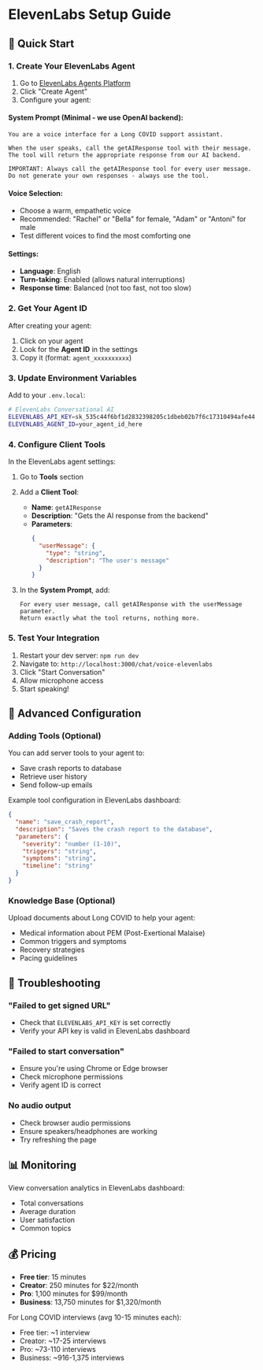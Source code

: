 # ElevenLabs Setup Guide

## 🚀 Quick Start

### 1. Create Your ElevenLabs Agent

1. Go to [ElevenLabs Agents Platform](https://elevenlabs.io/app/conversational-ai)
2. Click "Create Agent"
3. Configure your agent:

#### **System Prompt** (Minimal - we use OpenAI backend):
```
You are a voice interface for a Long COVID support assistant. 

When the user speaks, call the getAIResponse tool with their message.
The tool will return the appropriate response from our AI backend.

IMPORTANT: Always call the getAIResponse tool for every user message.
Do not generate your own responses - always use the tool.
```

#### **Voice Selection**:
- Choose a warm, empathetic voice
- Recommended: "Rachel" or "Bella" for female, "Adam" or "Antoni" for male
- Test different voices to find the most comforting one

#### **Settings**:
- **Language**: English
- **Turn-taking**: Enabled (allows natural interruptions)
- **Response time**: Balanced (not too fast, not too slow)

### 2. Get Your Agent ID

After creating your agent:
1. Click on your agent
2. Look for the **Agent ID** in the settings
3. Copy it (format: `agent_xxxxxxxxxx`)

### 3. Update Environment Variables

Add to your `.env.local`:
```bash
# ElevenLabs Conversational AI
ELEVENLABS_API_KEY=sk_535c44f6bf1d2832398205c1dbeb02b7f6c17310494afe44
ELEVENLABS_AGENT_ID=your_agent_id_here
```

### 4. Configure Client Tools

In the ElevenLabs agent settings:

1. Go to **Tools** section
2. Add a **Client Tool**:
   - **Name**: `getAIResponse`
   - **Description**: "Gets the AI response from the backend"
   - **Parameters**:
     ```json
     {
       "userMessage": {
         "type": "string",
         "description": "The user's message"
       }
     }
     ```

3. In the **System Prompt**, add:
   ```
   For every user message, call getAIResponse with the userMessage parameter.
   Return exactly what the tool returns, nothing more.
   ```

### 5. Test Your Integration

1. Restart your dev server: `npm run dev`
2. Navigate to: `http://localhost:3000/chat/voice-elevenlabs`
3. Click "Start Conversation"
4. Allow microphone access
5. Start speaking!

## 🎯 Advanced Configuration

### Adding Tools (Optional)

You can add server tools to your agent to:
- Save crash reports to database
- Retrieve user history
- Send follow-up emails

Example tool configuration in ElevenLabs dashboard:
```json
{
  "name": "save_crash_report",
  "description": "Saves the crash report to the database",
  "parameters": {
    "severity": "number (1-10)",
    "triggers": "string",
    "symptoms": "string",
    "timeline": "string"
  }
}
```

### Knowledge Base (Optional)

Upload documents about Long COVID to help your agent:
- Medical information about PEM (Post-Exertional Malaise)
- Common triggers and symptoms
- Recovery strategies
- Pacing guidelines

## 🔧 Troubleshooting

### "Failed to get signed URL"
- Check that `ELEVENLABS_API_KEY` is set correctly
- Verify your API key is valid in ElevenLabs dashboard

### "Failed to start conversation"
- Ensure you're using Chrome or Edge browser
- Check microphone permissions
- Verify agent ID is correct

### No audio output
- Check browser audio permissions
- Ensure speakers/headphones are working
- Try refreshing the page

## 📊 Monitoring

View conversation analytics in ElevenLabs dashboard:
- Total conversations
- Average duration
- User satisfaction
- Common topics

## 💰 Pricing

- **Free tier**: 15 minutes
- **Creator**: 250 minutes for $22/month
- **Pro**: 1,100 minutes for $99/month
- **Business**: 13,750 minutes for $1,320/month

For Long COVID interviews (avg 10-15 minutes each):
- Free tier: ~1 interview
- Creator: ~17-25 interviews
- Pro: ~73-110 interviews
- Business: ~916-1,375 interviews
